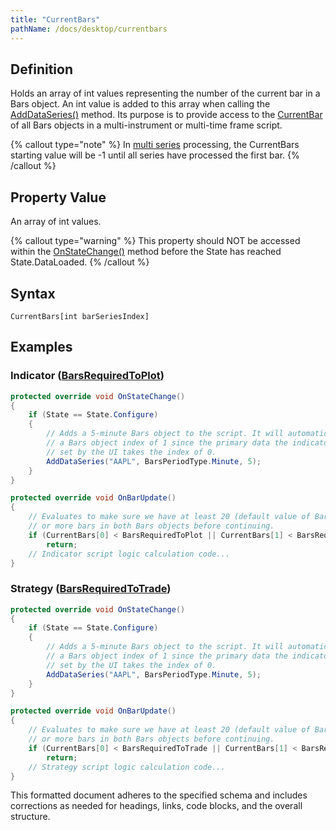 ```yaml
---
title: "CurrentBars"
pathName: /docs/desktop/currentbars
---
```


## Definition

Holds an array of int values representing the number of the current bar in a Bars object. An int value is added to this array when calling the [AddDataSeries()](/docs/desktop/adddataseries) method. Its purpose is to provide access to the [CurrentBar](/docs/desktop/currentbar) of all Bars objects in a multi-instrument or multi-time frame script.

{% callout type="note" %}
In [multi series](/docs/desktop/multi-time_frame__instruments) processing, the CurrentBars starting value will be -1 until all series have processed the first bar.
{% /callout %}

## Property Value

An array of int values.

{% callout type="warning" %}
This property should NOT be accessed within the [OnStateChange()](/docs/desktop/onstatechange) method before the State has reached State.DataLoaded.
{% /callout %}

## Syntax

`CurrentBars[int barSeriesIndex]`

## Examples

### Indicator ([BarsRequiredToPlot](/docs/desktop/barsrequiredtoplot))

```csharp
protected override void OnStateChange()
{
    if (State == State.Configure)
    {
        // Adds a 5-minute Bars object to the script. It will automatically be assigned
        // a Bars object index of 1 since the primary data the indicator is run against
        // set by the UI takes the index of 0.
        AddDataSeries("AAPL", BarsPeriodType.Minute, 5);
    }
}

protected override void OnBarUpdate()
{
    // Evaluates to make sure we have at least 20 (default value of BarsRequiredToPlot)
    // or more bars in both Bars objects before continuing.
    if (CurrentBars[0] < BarsRequiredToPlot || CurrentBars[1] < BarsRequiredToPlot)
        return;
    // Indicator script logic calculation code...
}
```

### Strategy ([BarsRequiredToTrade](/docs/desktop/barsrequiredtotrade))

```csharp
protected override void OnStateChange()
{
    if (State == State.Configure)
    {
        // Adds a 5-minute Bars object to the script. It will automatically be assigned
        // a Bars object index of 1 since the primary data the indicator is run against
        // set by the UI takes the index of 0.
        AddDataSeries("AAPL", BarsPeriodType.Minute, 5);
    }
}

protected override void OnBarUpdate()
{
    // Evaluates to make sure we have at least 20 (default value of BarsRequiredToTrade)
    // or more bars in both Bars objects before continuing.
    if (CurrentBars[0] < BarsRequiredToTrade || CurrentBars[1] < BarsRequiredToTrade)
        return;
    // Strategy script logic calculation code...
}
```

This formatted document adheres to the specified schema and includes corrections as needed for headings, links, code blocks, and the overall structure.
